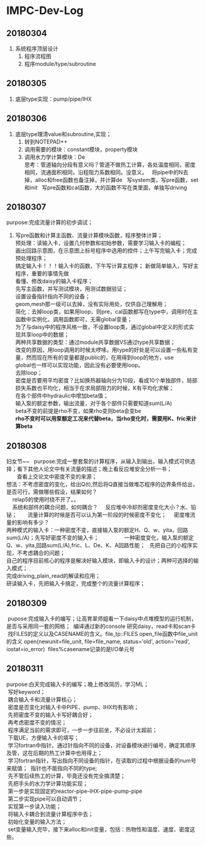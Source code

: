 # IMPC-Dev-Log
## 20180304
1. 系统程序顶层设计
   1. 程序流程图
   2. 程序module/type/subroutine
## 20180305
1. 底层type实现：pump/pipe/IHX
## 20180306
1. 底层type理清value和subroutine,实现；
   1. 转到NOTEPAD++
   2. 调用需要的模块：constant模块，property模块
   3. 调用水力学计算模块：De  
   思考：管道轴向分段有意义吗？管道不做热工计算，各处温度相同，密度相同，流通面积相同，沿程阻力系数相同。没意义。
   将pipe中的N去掉，alloc和free函数也备注掉，并计算de
   写system类，写pre函数，set和init
   写pre函数和cal函数，大的函数不写在类里面，单独写driving
## 20180307
purpose:完成流量计算的初步调试；  
1. 写pre函数和计算主函数、流量计算模块函数，程序整体计算；    
预处理：读输入卡，设置几何参数和初始参数，需要学习输入卡的编程；  
画出回路示意图，在示意图上标号程序中选用的控件；上午写完输入卡；完成预处理程序；  
搞定输入卡！！！输入卡的函数，下午写计算主程序；
新做简单输入，写好主程序，重要的事情先做  
看懂、修改daisy的输入卡程序；  
先写主函数，并写测试模块，用测试数据验证；  
设置设备指针指向不同的设备；  
geom,mesh那一级可以去掉，没有实际用处，仅供自己理解用；  
简化：去掉loop类，如果用loop，则pre，cal函数都写在type中，调用时在主函数中实例化，调用函数即可，无需global变量；  
为了与daisy中的程序风格一致，不设置loop类，通过global中定义的形式实现共享loop中的数据；  
两种共享数据的类型：通过module共享数据VS通过type共享数据；  
改变的原因，用loop调用的时候太啰嗦。用type的好处是可以设置一些私有变量，然而现在所有的变量都是public的，在用得到loop的地方，use  
global也一样可以实现功能，因此没有必要使用loop。  
去除loop；  
密度是否要用平均密度？比如换热器轴向分为10段，看成10个单独部件，局部损失系数也平均化，相当于在求局部阻力的时候，K有平均化求解；  
在各个部件中hydraulic中增加beta值；  
输入泵的额定参数，输出流量，对于各个部件只需要知道sum(L/A)  
beta不变的前提是rho不变，如果rho变则beta会变be    
**rho不变时可以用泵额定工况来代替beta，当rho变化时，需要用K、fric来计算beta**
## 20180308
妇女节~~  
purpose:完成一整套泵的计算程序，从输入到输出，输入模式可供选择；看下其他人论文中有关流量的描述；晚上看反应堆安全分析一书；  
        查看上交论文中密度不变的来源；  
想法：不考虑密度的变化，给出Q(t),然后将Q直接当做堆芯程序的边界条件给出，是否可行，需做哪些假设，结果如何？  
     relap5的使用时绕不开了。。  
     系统和部件的耦合问题，如何耦合？
     反应堆中冷却剂密度变化大小？水、铅铋；  
     流量计算的时候是否可以认为第一阶段的时候密度不变化；
     密度堆流量的影响有多少？  
两种模式的输入卡：一种密度不变，直接输入泵的额定H、Q、w、yita，回路sum(L/A)；先写好密度不变的输入卡；  
                一种密度变化，输入泵的额定Q、w、yita,回路sum(L/A),fric、L、De、K、A回路性能；  
先把自己的小程序实现，不考虑耦合的问题；  
自己的程序目前核心的程序是解决好输入模块，即输入卡的设计；两种可选择的输入模式；  
完成driving_plain_read的解读和应用；  
研读输入卡，先把输入卡搞定，完成整个的流量计算程序；  
  ## 20180309
  pupose:完成输入卡的编写；让高育翠师姐看一下daisy中点堆模型的运行机制，是否与采用同一套的网格；
  编译通过新的console
  研究daisy，read卡和scan卡
  找FILES的定义以及CASENAME的含义。file_tp::FILES
  open_file函数中file_unit的含义
  open(newunit=file_unit, file=file_name, status='old', action='read', iostat=io_error)
  files%casename记录的是I/O单元号
  ## 20180311
  purpose:白天完成输入卡的编写；晚上修改简历，学习ML；  
  写好keyword；  
  耦合输入卡和流量计算核心；  
  密度是否变化对输入卡中PIPE、pump、IHX均有影响；  
  先把密度不变的输入卡写好耦合好；  
  再考虑密度不变的情况；  
  程序满足当前的需求即可，一步一步往前坐，不必设计太超前；  
  下载UE，方便输入卡的填写；  
  学习fortran中指针，通过针指向不同的设备，对设备模块进行编号，确定其顺序及管，这在后期的热工计算中也用得上；  
  学习fortran指针，写出指向不同设备的指针，在读取的过程中根据设备的num号来赋值；
  指针也不能指向不同的type;  
  先不管后续热工的计算，毕竟还没有完全搞清楚；  
  先把手头的水力学计算功能实现；  
  第一步是实现固定的reactor-pipe-IHX-pipe-pump-pipe  
  第二步实现pipe可以自动调节；  
  实现第一步读入功能；  
  将输入卡耦合到流量计算程序中去；  
  初始化变量的输入方法；  
  set变量输入完毕，接下来alloc和init变量，包括：热物性和温度、速度、密度这些。
